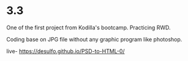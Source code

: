 # 3.3

One of the first project from Kodilla's bootcamp. Practicing RWD.

Coding base on JPG file without any graphic program like photoshop. 

live- https://desulfo.github.io/PSD-to-HTML-0/

